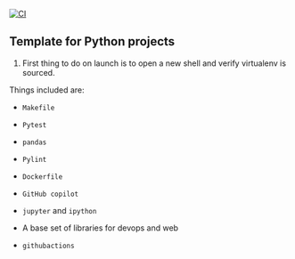 [![CI](https://github.com/nogibjj/assimilate-python/actions/workflows/cicd.yml/badge.svg)](https://github.com/nogibjj/assimilate-python/actions/workflows/cicd.yml)

## Template for Python projects 

1. First thing to do on launch is to open a new shell and verify virtualenv is sourced.

Things included are:

* `Makefile`

* `Pytest`

* `pandas`

* `Pylint`

* `Dockerfile`

* `GitHub copilot`

* `jupyter` and `ipython` 

* A base set of libraries for devops and web

* `githubactions` 

